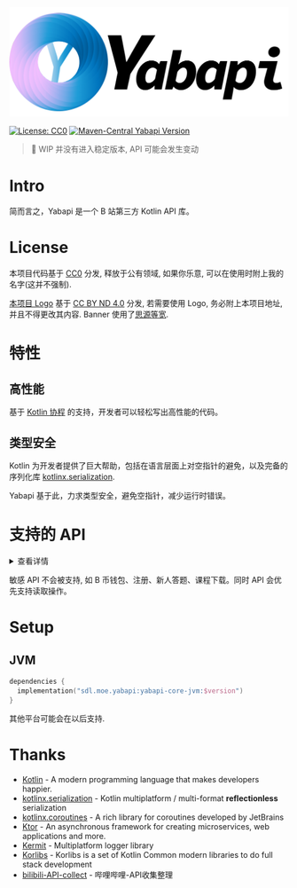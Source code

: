 <img src="imgs/yabapi-banner.png" alt="yabapi logo">

[![License: CC0](https://img.shields.io/badge/License-CC0-lightgrey?style=for-the-badge)](https://creativecommons.org/publicdomain/zero/1.0/legalcode)
[![Maven-Central Yabapi Version](https://img.shields.io/maven-central/v/moe.sdl.yabapi/yabapi-core-jvm?style=for-the-badge)](https://repo1.maven.org/maven2/moe/sdl/yabapi/)

> 🔧 WIP 并没有进入稳定版本, API 可能会发生变动

# Intro

简而言之，Yabapi 是一个 B 站第三方 Kotlin API 库。

# License

本项目代码基于 [CC0](https://github.com/SDLMoe/Yabapi/blob/kotlin-mt/LICENSE) 分发, 释放于公有领域, 如果你乐意, 可以在使用时附上我的名字(这并不强制).

[本项目 Logo](./imgs/yabapi-logo.svg) 基于 [CC BY ND 4.0](https://creativecommons.org/licenses/by-nd/4.0/) 分发, 
若需要使用 Logo, 务必附上本项目地址, 并且不得更改其内容. Banner 使用了[思源等宽](https://github.com/adobe-fonts/source-han-mono).

# 特性

## 高性能

基于 [Kotlin 协程](https://github.com/Kotlin/kotlinx.coroutines) 的支持，开发者可以轻松写出高性能的代码。

## 类型安全

Kotlin 为开发者提供了巨大帮助，包括在语言层面上对空指针的避免，以及完备的序列化库 [kotlinx.serialization](https://github.com/Kotlin/kotlinx.serialization).

Yabapi 基于此，力求类型安全，避免空指针，减少运行时错误。

# 支持的 API

<details>
<summary>查看详情</summary>

- 登录
    - [X] 图形验证码获取 (验证需通过 [geetest-validator](https://github.com/kuresaru/geetest-validator))
    - [X] Web 登录
        - [X] Cookie
        - [X] 密码登录
            - [ ] Native 平台的 RSA 支持
        - [X] 扫码登录
        - [ ] 短信登录
    - [ ] APP / TV?
- 关系
    - [X] 查询粉丝
    - [X] 查询关注
    - [X] 查询特别关注
    - [X] 批量查询
    - [X] 关注/悄悄关注/拉黑 及取消操作
    - [X] 批量操作 (仅关注/拉黑)
    - [X] 查询关系
- 信息获取
    - [X] 个人基本信息
    - [X] 硬币状态及花费历史
    - [X] 每日经验值奖励获取
    - [X] 大会员状态
    - [X] 实名状态
    - [X] 昵称是否可用
- 视频
    - [X] 基本信息
    - [X] 在线人数
    - [X] 高能进度条
    - [X] Tags
    - [X] 分P
    - [X] 所属合集
    - [X] 点赞/投币/收藏/一键三连 及 状态查询
    - [X] 全清晰度(8K/4K/1080P+) 音视频流获取
        - [ ] 下载?
- 直播
    - [X] 获取信息
    - [X] 签到
      - [X] 检查签到信息(本月/上月)
    - [X] 直播排行榜
      - [X] 主播元气榜
      - [X] 用户能量榜
      - [X] 主播舰队榜
      - [X] 船员价值榜
      - [X] 舰船人数榜
      - [X] 用户等级榜
      - [X] 主播等级榜
      - [X] 勋章等级榜
    - [X] 建立 WebSocket 消息流连接
      - [X] 发送 认证包 & 心跳包
      - [X] 接收 认证回应 & 心跳回应
      - [X] 接收 普通包 & 解析
        - [X] 礼物连发
        - [X] 弹幕信息
        - [X] 舰长特效
        - [X] 上舰信息
        - [X] 高能榜变化 V1, V2
        - [X] 高能榜TOP3 变化
        - [X] 登上热门 V1, V2
        - [X] 房间信息变化(标题更改)
        - [X] 房间实时信息(粉丝, 粉丝团)
        - [X] 交互信息
        - [X] 交互游戏信息
        - [X] 直播活动页面信息
        - [X] 广播信息
        - [X] SuperChat 进场/发送/删除
          - [X] 日语样式
        - [X] 续费/开通舰长提示
        - [X] 活动 banner 显示
        - [X] 抽奖 开始/结束/审核/获奖
    - [X] 直播視頻流 全分辨率獲取
      - [ ] 下載?
- 表情
    - [X] 获取表情列表
- 时间
    - [X] 获取服务器时间戳
- Cookie 存储
    - [X] 提供 FileCookieStorage (基于 Ktor AcceptAllCookies, 以及 [korio](https://github.com/korlibs/korio) 的 VfsFile)

</details>

敏感 API 不会被支持, 如 B 币钱包、注册、新人答题、课程下载。同时 API 会优先支持读取操作。

# Setup

## JVM

```kotlin
dependencies {
  implementation("sdl.moe.yabapi:yabapi-core-jvm:$version")
}
```

其他平台可能会在以后支持.

# Thanks

- [Kotlin](https://github.com/JetBrains/kotlin) - A modern programming language that makes developers happier.
- [kotlinx.serialization](https://github.com/Kotlin/kotlinx.serialization) - Kotlin multiplatform / multi-format
  **reflectionless** serialization
- [kotlinx.coroutines](https://github.com/Kotlin/kotlinx.coroutines) -  A rich library for coroutines developed by JetBrains
- [Ktor](https://github.com/ktorio/ktor) - An asynchronous framework for creating microservices, web applications and
  more.
- [Kermit](https://github.com/touchlab/Kermit) - Multiplatform logger library
- [Korlibs](https://docs.korge.org/) - Korlibs is a set of Kotlin Common modern libraries to do full stack development
- [bilibili-API-collect](https://github.com/SocialSisterYi/bilibili-API-collect) - 哔哩哔哩-API收集整理
